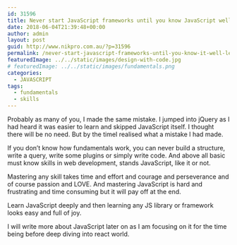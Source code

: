 ```yaml
---
id: 31596
title: Never start JavaScript frameworks until you know JavaScript well, Lesson learnt
date: 2018-06-04T21:39:48+00:00
author: admin
layout: post
guid: http://www.nikpro.com.au/?p=31596
permalink: /never-start-javascript-frameworks-until-you-know-it-well-lesson-learnt/
featuredImage: ../../static/images/design-with-code.jpg
# featuredImage: ../../static/images/fundamentals.png
categories:
  - JAVASCRIPT
tags:
  - fundamentals
  - skills
---
```

Probably as many of you, I made the same mistake. I jumped into jQuery as I had heard it was easier to learn and skipped JavaScript itself. I thought there will be no need. But by the timeI realised what a mistake I had made. 

If you don&#8217;t know how fundamentals work, you can never build a structure, write a query, write some plugins or simply write code. And above all basic must know skills in web development, stands JavaScript, like it or not.

Mastering any skill takes time and effort and courage and perseverance and of course passion and LOVE. And mastering JavaScript is hard and frustrating and time consuming but it will pay off at the end.

Learn JavaScript deeply and then learning any JS library or framework looks easy and full of joy.

I will write more about JavaScript later on as I am focusing on it for the time being before deep diving into react world.

&nbsp;